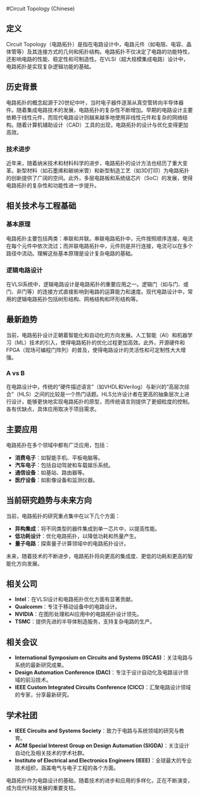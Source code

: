 #Circuit Topology (Chinese)

## 定义
Circuit Topology（电路拓扑）是指在电路设计中，电路元件（如电阻、电容、晶体管等）及其连接方式的几何和拓扑结构。电路拓扑不仅决定了电路的功能特性，还影响电路的性能、稳定性和可制造性。在VLSI（超大规模集成电路）设计中，电路拓扑是实现复杂逻辑功能的基础。

## 历史背景
电路拓扑的概念起源于20世纪中叶，当时电子器件逐渐从真空管转向半导体器件。随着集成电路技术的发展，电路拓扑的复杂性不断增加。早期的电路设计主要依赖于线性元件，而现代电路设计则越来越多地使用非线性元件和复杂的网络结构。随着计算机辅助设计（CAD）工具的出现，电路拓扑的设计与优化变得更加高效。

### 技术进步
近年来，随着纳米技术和材料科学的进步，电路拓扑的设计方法也经历了重大变革。新型材料（如石墨烯和碳纳米管）和新型制造工艺（如3D打印）为电路拓扑的创新提供了广阔的空间。此外，多层电路板和系统级芯片（SoC）的发展，使得电路拓扑的复杂性和功能性进一步提升。

## 相关技术与工程基础

### 基本原理
电路拓扑主要包括两类：串联和并联。串联电路拓扑中，元件按照顺序连接，电流在每个元件中依次流过；而并联电路拓扑中，元件则是并行连接，电流可以在多个路径中流动。理解这些基本原理是设计复杂电路的基础。

### 逻辑电路设计
在VLSI系统中，逻辑电路设计是电路拓扑的重要应用之一。逻辑门（如与门、或门、非门等）的连接方式直接影响到电路的运算能力和速度。现代电路设计中，常用的逻辑电路拓扑包括树形结构、网格结构和环形结构等。

## 最新趋势
当前，电路拓扑设计正朝着智能化和自动化的方向发展。人工智能（AI）和机器学习（ML）技术的引入，使得电路拓扑的优化过程更加高效。此外，开源硬件和FPGA（现场可编程门阵列）的普及，使得电路设计的灵活性和可定制性大大增强。

### A vs B
在电路设计中，传统的“硬件描述语言”（如VHDL和Verilog）与新兴的“高层次综合”（HLS）之间的比较是一个热门话题。HLS允许设计者在更高的抽象层次上进行设计，能够更快地实现电路拓扑的原型，而传统语言则提供了更细粒度的控制。各有优缺点，具体应用取决于项目需求。

## 主要应用
电路拓扑在多个领域中都有广泛应用，包括：
- **消费电子**：如智能手机、平板电脑等。
- **汽车电子**：包括自动驾驶和车载娱乐系统。
- **通信设备**：如基站、路由器等。
- **医疗设备**：如影像设备和监测仪器。

## 当前研究趋势与未来方向
当前，电路拓扑的研究重点集中在以下几个方面：
- **异构集成**：将不同类型的器件集成到单一芯片中，以提高性能。
- **低功耗设计**：优化电路拓扑，以降低功耗和热量产生。
- **量子电路**：探索量子计算领域中的电路拓扑设计。

未来，随着技术的不断进步，电路拓扑将向更高的集成度、更低的功耗和更高的智能化方向发展。

## 相关公司
- **Intel**：在VLSI设计和电路拓扑优化方面有显著贡献。
- **Qualcomm**：专注于移动设备中的电路设计。
- **NVIDIA**：在图形处理和AI应用中的电路拓扑设计领先。
- **TSMC**：提供先进的半导体制造服务，支持复杂电路的生产。

## 相关会议
- **International Symposium on Circuits and Systems (ISCAS)**：关注电路与系统的最新研究成果。
- **Design Automation Conference (DAC)**：专注于设计自动化及电路设计领域的前沿技术。
- **IEEE Custom Integrated Circuits Conference (CICC)**：汇聚电路设计领域的专家，分享最新研究。

## 学术社团
- **IEEE Circuits and Systems Society**：致力于电路与系统领域的研究与教育。
- **ACM Special Interest Group on Design Automation (SIGDA)**：关注设计自动化及相关技术的学术社群。
- **Institute of Electrical and Electronics Engineers (IEEE)**：全球最大的专业技术组织，涵盖电气与电子工程的各个方面。

电路拓扑作为电路设计的基础，随着技术的进步和应用的多样化，正在不断演变，成为现代科技发展的重要支柱。